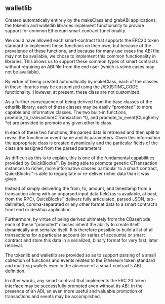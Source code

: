 ## walletlib

Created automatically entirely by the makeClass and grabABI applications, the tokenlib and walletlib libraries implement functionality to provide support for common Ethereum smart 
contract functionality.

We could have allowed each smart-contract that supports the ERC20 token standard to implement these functions on their own, but because of the prevalence of these functions, and because 
for many use cases the ABI file may not be available, we chose to implement this common functionality in libraries. This allows us to support these common types of smart contracts 
without requiring an ABI file from the end user (which is some cases may not be available).

By virtue of being created automatically by makeClass, each of the classes in these libraries may be customized using the //EXISTING_CODE functionality. However, at present, these class 
are not customized.

As a further consequence of being derived from the base classes of the etherlib library, each of these classes may be easily “promoted” to more capable and informative classes. 
The two built-in functions, promote_to_transaction(CTransaction *t), and promote_to_event(CLogEntry *e) are provided to promote any given etherlib class.

In each of these two functions, the parsed data is retrieved and then split to reveal the function or event name and its parameters. Given this information the appropriate class is 
created dynamically and the particular fields of the class are assigned from the parsed parameters.

As difficult as this is to explain, this is one of the fundamental capabilities provided by QuickBlocks™. By being able to promote generic CTransaction instances to richer, more 
informative classes particular to a smart contract, QuickBlocks™ is able to regurgitate or re-deliver richer data than it was given.

Instead of simply delivering the from, to, amount, and timestamp from a transaction along with an unparsed input data field (as is available, at best, from the RPC), QuickBlocks™ 
delivers fully articulated, parsed JSON, tab-delimited, comma-separated or any other format data to a smart contract’s front end or desktop application.

Furthermore, by virtue of being derived ultimately from the CBaseNode, each of these “promoted” classes inherit the ability to create itself dynamically and serialize itself. It 
is therefore possible to build a list of all transactions for a particular account (or series of accounts) or smart contract and store this data in a serialized, binary format for very 
fast, later retrieval.

The tokenlib and walletlib are provided so as to support parsing of a small collection of functions and events related to the Ethereum token standard and multi-sig wallets even in the 
absence of a smart contract’s ABI definition.

In other words, any smart contract that implements the ERC 20 token interface may be successfully promoted even without its ABI. In the presence of an ABI, an even more useful and 
valuable promotion of transactions and events may be accomplished.
